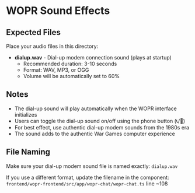 # WOPR Sound Effects

## Expected Files

Place your audio files in this directory:

- **dialup.wav** - Dial-up modem connection sound (plays at startup)
  - Recommended duration: 3-10 seconds
  - Format: WAV, MP3, or OGG
  - Volume will be automatically set to 60%

## Notes

- The dial-up sound will play automatically when the WOPR interface initializes
- Users can toggle the dial-up sound on/off using the phone button (📞/📵)
- For best effect, use authentic dial-up modem sounds from the 1980s era
- The sound adds to the authentic War Games computer experience

## File Naming

Make sure your dial-up modem sound file is named exactly: `dialup.wav`

If you use a different format, update the filename in the component:
`frontend/wopr-frontend/src/app/wopr-chat/wopr-chat.ts` line ~108